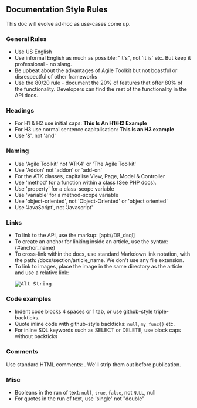 Documentation Style Rules
----

This doc will evolve ad-hoc as use-cases come up.

### General Rules

* Use US English
* Use informal English as much as possible: "it's", not 'it is' etc. But keep it professional - no slang.
* Be upbeat about the advantages of Agile Toolkit but not boastful or disrespectful of other frameworks
* Use the 80/20 rule - document the 20% of features that offer 80% of the functionality. Developers can find the rest of the functionality in the API docs.

### Headings

* For H1 & H2 use initial caps: **This Is An H1/H2 Example**
* For H3 use normal sentence capitalisation: **This is an H3 example**
* Use '&', not 'and'

### Naming

* Use 'Agile Toolkit' not 'ATK4' or 'The Agile Toolkit'
* Use 'Addon' not 'addon' or 'add-on'
* For the ATK classes, capitalise View, Page, Model & Controller
* Use 'method' for a function within a class (See PHP docs).
* Use 'property' for a class-scope variable
* Use 'variable' for a method-scope variable
* Use 'object-oriented', not 'Object-Oriented' or 'object oriented'
* Use 'JavaScript', not 'Javascript'

### Links

* To link to the API, use the markup: [api://DB_dsql]
* To create an anchor for linking inside an article, use the syntax: {#anchor_name}
* To cross-link within the docs, use standard Markdown link notation, with the path: /docs/section/article_name. We don't use any file extension.
* To link to images, place the image in the same directory as the article and use a relative link: <pre>![Alt String](dia_my_img.png)</pre>

### Code examples

* Indent code blocks 4 spaces or 1 tab, or use github-style triple-backticks.
* Quote inline code with github-style backticks: `null`, `my_func()` etc.
* For inline SQL keywords such as SELECT or DELETE, use block caps without backticks

### Comments

Use standard HTML comments: <!-- -->. We'll strip them out before publication. 

### Misc

* Booleans in the run of text: `null`, `true`, `false`, not `NULL`, null
* For quotes in the run of text, use 'single' not "double"
